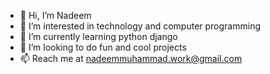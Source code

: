 - 👋 Hi, I’m Nadeem
- 👀 I’m interested in technology and computer programming
- 🌱 I’m currently learning python django
- 💞️ I’m looking to do fun and cool projects
- 📫 Reach me at nadeemmuhammad.work@gmail.com

<!---
nadeem0205/nadeem0205 is a ✨ special ✨ repository because its `README.md` (this file) appears on your GitHub profile.
You can click the Preview link to take a look at your changes.
--->
